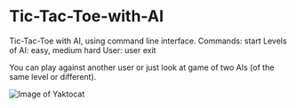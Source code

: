 # Tic-Tac-Toe-with-AI
Tic-Tac-Toe with AI, using command line interface.
Commands:
  start
    Levels of AI: easy, medium hard
    User: user
  exit
  
You can play against another user or just look at game of two AIs (of the same level or different).

![Image of Yaktocat](https://octodex.github.com/images/yaktocat.png)
